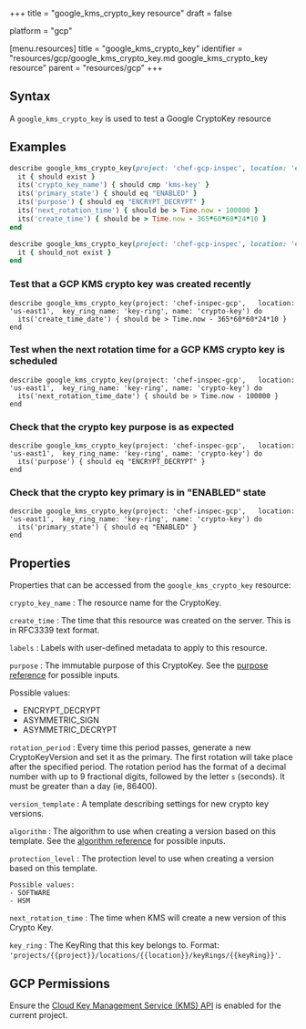 +++
title = "google_kms_crypto_key resource"
draft = false

platform = "gcp"

[menu.resources]
    title = "google_kms_crypto_key"
    identifier = "resources/gcp/google_kms_crypto_key.md google_kms_crypto_key resource"
    parent = "resources/gcp"
+++

## Syntax

A `google_kms_crypto_key` is used to test a Google CryptoKey resource

## Examples

```ruby
describe google_kms_crypto_key(project: 'chef-gcp-inspec', location: 'europe-west2', key_ring_name: 'kms-key-ring', name: 'kms-key') do
  it { should exist }
  its('crypto_key_name') { should cmp 'kms-key' }
  its('primary_state') { should eq "ENABLED" }
  its('purpose') { should eq "ENCRYPT_DECRYPT" }
  its('next_rotation_time') { should be > Time.now - 100000 }
  its('create_time') { should be > Time.now - 365*60*60*24*10 }
end

describe google_kms_crypto_key(project: 'chef-gcp-inspec', location: 'europe-west2', key_ring_name: 'kms-key-ring', name: "nonexistent") do
  it { should_not exist }
end
```

### Test that a GCP KMS crypto key was created recently

    describe google_kms_crypto_key(project: 'chef-inspec-gcp',   location: 'us-east1',  key_ring_name: 'key-ring', name: 'crypto-key') do
      its('create_time_date') { should be > Time.now - 365*60*60*24*10 }
    end

### Test when the next rotation time for a GCP KMS crypto key is scheduled

    describe google_kms_crypto_key(project: 'chef-inspec-gcp',   location: 'us-east1',  key_ring_name: 'key-ring', name: 'crypto-key') do
      its('next_rotation_time_date') { should be > Time.now - 100000 }
    end

### Check that the crypto key purpose is as expected

    describe google_kms_crypto_key(project: 'chef-inspec-gcp',   location: 'us-east1',  key_ring_name: 'key-ring', name: 'crypto-key') do
      its('purpose') { should eq "ENCRYPT_DECRYPT" }
    end

### Check that the crypto key primary is in "ENABLED" state

    describe google_kms_crypto_key(project: 'chef-inspec-gcp',   location: 'us-east1',  key_ring_name: 'key-ring', name: 'crypto-key') do
      its('primary_state') { should eq "ENABLED" }
    end

## Properties

Properties that can be accessed from the `google_kms_crypto_key` resource:

`crypto_key_name`
: The resource name for the CryptoKey.

`create_time`
: The time that this resource was created on the server. This is in RFC3339 text format.

`labels`
: Labels with user-defined metadata to apply to this resource.

`purpose`
: The immutable purpose of this CryptoKey. See the [purpose reference](https://cloud.google.com/kms/docs/reference/rest/v1/projects.locations.keyRings.cryptoKeys#CryptoKeyPurpose) for possible inputs.

  Possible values:

  - ENCRYPT_DECRYPT
  - ASYMMETRIC_SIGN
  - ASYMMETRIC_DECRYPT

`rotation_period`
: Every time this period passes, generate a new CryptoKeyVersion and set it as the primary. The first rotation will take place after the specified period. The rotation period has the format of a decimal number with up to 9 fractional digits, followed by the letter `s` (seconds). It must be greater than a day (ie, 86400).

`version_template`
: A template describing settings for new crypto key versions.

  `algorithm`
  : The algorithm to use when creating a version based on this template. See the [algorithm reference](https://cloud.google.com/kms/docs/reference/rest/v1/CryptoKeyVersionAlgorithm) for possible inputs.

  `protection_level`
  : The protection level to use when creating a version based on this template.

    Possible values:
    - SOFTWARE
    - HSM

`next_rotation_time`
: The time when KMS will create a new version of this Crypto Key.

`key_ring`
: The KeyRing that this key belongs to. Format: `'projects/{{project}}/locations/{{location}}/keyRings/{{keyRing}}'`.

## GCP Permissions

Ensure the [Cloud Key Management Service (KMS) API](https://console.cloud.google.com/apis/library/cloudkms.googleapis.com/) is enabled for the current project.
